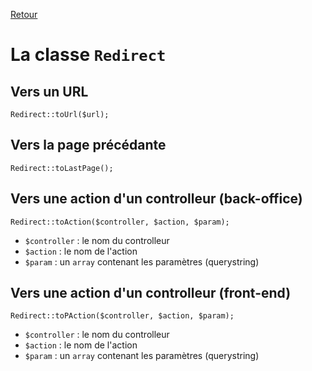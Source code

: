 [Retour](../classes.md)

# La classe `Redirect`

## Vers un URL
```
Redirect::toUrl($url);
```

## Vers la page précédante
```
Redirect::toLastPage();
```

## Vers une action d'un controlleur (back-office)
```
Redirect::toAction($controller, $action, $param);
```
- `$controller` : le nom du controlleur
- `$action` : le nom de l'action
- `$param` : un `array` contenant les paramètres (querystring)

## Vers une action d'un controlleur (front-end)
```
Redirect::toPAction($controller, $action, $param);
```
- `$controller` : le nom du controlleur
- `$action` : le nom de l'action
- `$param` : un `array` contenant les paramètres (querystring)